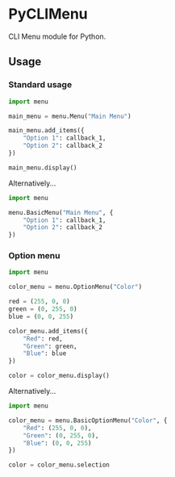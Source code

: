 # PyCLIMenu

CLI Menu module for Python.

## Usage

### Standard usage

```python
import menu

main_menu = menu.Menu("Main Menu")

main_menu.add_items({
    "Option 1": callback_1,
    "Option 2": callback_2
})

main_menu.display()
```

Alternatively...

```python
import menu

menu.BasicMenu("Main Menu", {
    "Option 1": callback_1,
    "Option 2": callback_2
})
```

### Option menu

```python
import menu

color_menu = menu.OptionMenu("Color")

red = (255, 0, 0)
green = (0, 255, 0)
blue = (0, 0, 255)

color_menu.add_items({
    "Red": red,
    "Green": green,
    "Blue": blue
})

color = color_menu.display()
```

Alternatively...

```python
import menu

color_menu = menu.BasicOptionMenu("Color", {
    "Red": (255, 0, 0),
    "Green": (0, 255, 0),
    "Blue": (0, 0, 255)
})

color = color_menu.selection
```